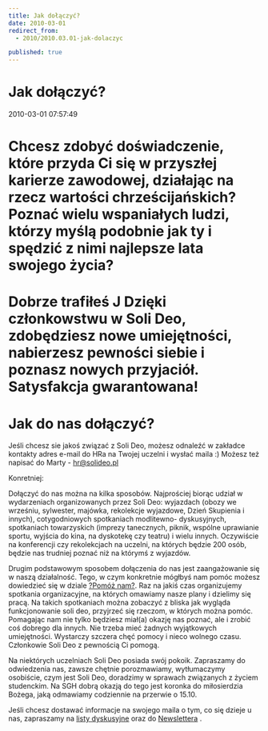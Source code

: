 ```yaml
---
title: Jak dołączyć?
date: 2010-03-01
redirect_from: 
  - 2010/2010.03.01-jak-dolaczyc

published: true
---
```




# Jak dołączyć?

<time>2010-03-01 07:57:49</time>


# Chcesz zdobyć doświadczenie, które przyda Ci się w przyszłej karierze zawodowej, działając na rzecz wartości chrześcijańskich? Poznać wielu wspaniałych ludzi, którzy myślą podobnie jak ty i spędzić z nimi najlepsze lata swojego życia?

# Dobrze trafiłeś J Dzięki członkowstwu w Soli Deo, zdobędziesz nowe umiejętności, nabierzesz pewności siebie i poznasz nowych przyjaciół. Satysfakcja gwarantowana!

# Jak do nas dołączyć?

Jeśli chcesz sie jakoś związać z Soli Deo, możesz odnaleźć w zakładce kontakty adres e-mail do HRa na Twojej uczelni i&nbsp;wysłać maila :) Możesz też napisać do Marty - hr@solideo.pl


Konretniej:


Dołączyć do nas można na kilka sposobów. Najprościej biorąc udział w wydarzeniach organizowanych przez Soli Deo: wyjazdach (obozy we wrześniu, sylwester, majówka, rekolekcje wyjazdowe, Dzień Skupienia i innych), cotygodniowych spotkaniach modlitewno- dyskusyjnych, spotkaniach towarzyskich (imprezy tanecznych, piknik, wspólne uprawianie sportu, wyjścia do kina, na dyskotekę czy teatru) i wielu innych. Oczywiście na konferencji czy rekolekcjach na uczelni, na których będzie 200 osób, będzie nas trudniej poznać niż na którymś z wyjazdów.
 
 Drugim podstawowym sposobem dołączenia do nas jest zaangażowanie się w naszą działalność. Tego, w czym konkretnie mógłbyś nam pomóc możesz dowiedzieć się w dziale [?Pomóż nam?](../sd/index.php?ms1=projekty&gr_id=5?=pl). Raz na jakiś czas organizujemy spotkania organizacyjne, na których omawiamy nasze plany i dzielimy się pracą. Na takich spotkaniach można zobaczyć z bliska jak wygląda funkcjonowanie soli deo, przyjrzeć się rzeczom, w których można pomóc. Pomagając nam nie tylko będziesz miał(a) okazję nas poznać, ale i zrobić coś dobrego dla innych. Nie trzeba mieć żadnych wyjątkowych umiejętności. Wystarczy szczera chęć pomocy i nieco wolnego czasu. Członkowie Soli Deo z pewnością Ci pomogą.
 
 Na niektórych uczelniach Soli Deo posiada swój pokoik. Zapraszamy do odwiedzenia nas, zawsze chętnie porozmawiamy, wytłumaczymy osobiście, czym jest Soli Deo, doradzimy w sprawach związanych z życiem studenckim. Na SGH dobrą okazją do tego jest koronka do miłosierdzia Bożega, jaką odmawiamy codziennie na przerwie o 15.10.
 
 Jeśli chcesz dostawać informacje na swojego maila o tym, co się dzieje u nas, zapraszamy na [listy dyskusyjne](../sd/index.php?ms1=mainsite_info&ms2=listy_dyskusyjne) oraz do [Newslettera](../sd/index.php?ms1=newsletter) .


<!--{{json:{"created_date":"2010-03-01 07:57:49","publish_down":"0000-00-00 00:00:00","id":"75"}}}-->
